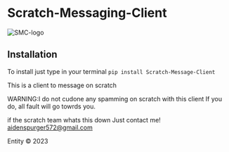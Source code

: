 # Scratch-Messaging-Client
![SMC-logo](https://github.com/acesavagejr/Scratch-Messaging-Client/assets/85138593/4fb26a2c-60ea-44aa-9019-85a1ccfffbc6)

## Installation
To install just type in your terminal
``` pip install Scratch-Message-Client ```


This is a client to message on scratch

WARNING:I do not cudone any spamming on scratch with this client
If you do, all fault will go towrds you.

if the scratch team whats this down Just contact me!
aidenspurger572@gmail.com

Entity © 2023
